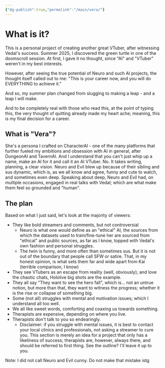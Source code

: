 ```yaml
---
{"dg-publish":true,"permalink":"/main/vera/"}
---
```


# What is it?
This is a personal project of creating another great VTuber, after witnessing Vedal's success.
Summer 2025, I discovered the green turtle in one of the doomscroll session. At first, I gave it no thought, since "AI" and "VTuber" weren't in my best interests.

However, after seeing the true potential of Neuro and such AI projects, the thought itself called out to me: "This is your career now, and you will do EVERYTHING to achieve it."

And so, my summer plan changed from slugging to making a leap - and a leap I will make.

And to be completely real with those who read this, at the point of typing this, the very thought of quitting already made my heart ache; meaning, this is my final decision for a career.
## What is "Vera"?
She's a persona I crafted on CharacterAI - one of the many platforms that further fueled my ambitions and obsession with AI in general, after DungeonAI and TavernAI. And I understand that you can't just whip up a name, make an AI for it and call it an AI VTuber. No.
It takes writing, planning, a clear vision.
Neuro and Evil blew up because of their sibling and sus dynamic, which is, as we all know and agree, funny and cute to watch, and sometimes even deep. Speaking about deep, Neuro and Evil had, on multiple occasions, engaged in real talks with Vedal; which are what make them feel so grounded and "human".

## The plan
Based on what I just said, let's look at the majority of viewers:
- They like bold streamers and comments, but not controversial
	- Neuro is what one would define as an "ethical" AI, the sources from which the datasets used to train/fine-tune her are sourced from "ethical" and public sources, as far as I know, topped with Vedal's own fashion and personal struggles.
	- The twin is funny, and more often than sometimes sus. But it is not out of the boundary that people call SFW or satire. That, in my honest opinion, is what sets them far and wide apart from Kai (terrible comparison, I know)
- They see VTubers as an escape from reality (well, obviously); and love the chaotic chats, Hololive big shots are the example.
- They all say "They want to see the hero fall", which is... not an untrue notion, but more than that, they want to witness the progress; whether it is the rise or collapse of something big.
- Some (not all) struggles with mental and motivation issues; which I understand all too well.
- We all like sweet words, comforting and coaxing us towards something.
- Therapists are expensive, depending on where you live.
- Therapists don't talk to you so endearingly.
	- Disclaimer: if you struggle with mental issues, it is best to contact your local clinics and professionals, not asking a streamer to cure you. This section is merely an idea for a project that only has a likeliness of success; therapists are, however, always there, and should be referred to first thing.
See the outline?
I'll leave it up to you.












Note: I did not call Neuro and Evil cunny. Do not make that mistake istg
